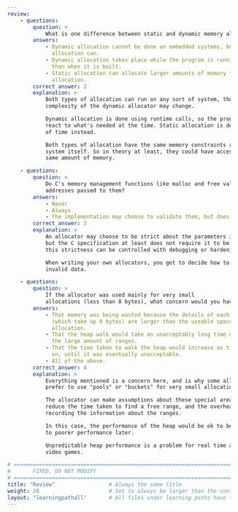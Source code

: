 ```yaml
---
review:
    - questions:
        question: >
            What is one difference between static and dynamic memory allocation?
        answers:
            - Dynamic allocation cannot be done on embedded systems, but static
              allocation can.
            - Dynamic allocation takes place while the program is running, rather
              than when it is built.
            - Static allocation can allocate larger amounts of memory than dynamic
              allocation.
        correct_answer: 2
        explanation: >
            Both types of allocation can run on any sort of system, though the
            complexity of the dynamic allocator may change.

            Dynamic allocation is done using runtime calls, so the program can
            react to what's needed at the time. Static allocation is decided ahead
            of time instead.

            Both types of allocation have the same memory constraints as the
            system itself. So in theory at least, they could have access to the
            same amount of memory.

    - questions:
        question: >
            Do C's memory management functions like malloc and free validate the
            addresses passed to them?
        answers:
            - Never
            - Always
            - The implementation may choose to validate them, but does not have to.
        correct_answer: 3
        explanation: >
            An allocator may choose to be strict about the parameters it accepts
            but the C specification at least does not require it to be. Generally
            this strictness can be controlled with debugging or hardening options.

            When writing your own allocators, you get to decide how to handle
            invalid data.

    - questions:
        question: >
            If the allocator was used mainly for very small
            allocations (less than 8 bytes), what concern would you have?
        answers:
            - That memory was being wasted because the details of each allocation
              (which take up 8 bytes) are larger than the useable space in each
              allocation.
            - That the heap walk would take an unacceptably long time due to
              the large amount of ranges.
            - That the time taken to walk the heap would increase as time went
              on, until it was eventually unacceptable.
            - All of the above.
        correct_answer: 4
        explanation: >
            Everything mentioned is a concern here, and is why some allocators
            prefer to use "pools" or "buckets" for very small allocations.

            The allocator can make assumptions about these special areas that
            reduce the time taken to find a free range, and the overhead of
            recording the information about the ranges.

            In this case, the performance of the heap would be ok to begin with but, as the program continues, more and more small ranges pile up, leading
            to poorer performance later.

            Unpredictable heap performance is a problem for real time applications, such as
            video games.

# ================================================================================
#       FIXED, DO NOT MODIFY
# ================================================================================
title: "Review"                 # Always the same title
weight: 20                      # Set to always be larger than the content in this path
layout: "learningpathall"       # All files under learning paths have this same wrapper
---
```

